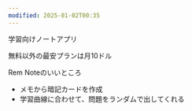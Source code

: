 ```yaml
---
modified: 2025-01-02T00:35
---
```

学習向けノートアプリ

無料以外の最安プランは月10ドル

  

Rem Noteのいいところ

- メモから暗記カードを作成
- 学習曲線に合わせて、問題をランダムで出してくれる